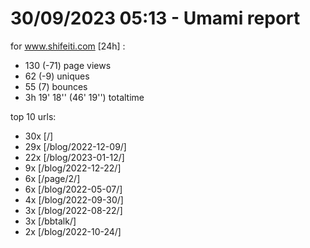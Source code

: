 # 30/09/2023 05:13 - Umami report
for www.shifeiti.com [24h] :

 - 130 (-71) page views
 - 62 (-9) uniques
 - 55 (7) bounces
 - 3h 19' 18'' (46' 19'') totaltime


top 10 urls:
 - 30x [/]
 - 29x [/blog/2022-12-09/]
 - 22x [/blog/2023-01-12/]
 - 9x [/blog/2022-12-22/]
 - 6x [/page/2/]
 - 6x [/blog/2022-05-07/]
 - 4x [/blog/2022-09-30/]
 - 3x [/blog/2022-08-22/]
 - 3x [/bbtalk/]
 - 2x [/blog/2022-10-24/]


